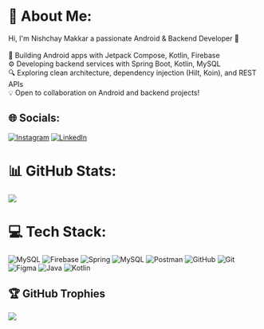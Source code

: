 # 💫 About Me:
 Hi, I'm Nishchay Makkar  a passionate Android & Backend Developer 🚀<br><br>📱 Building Android apps with Jetpack Compose, Kotlin, Firebase<br>⚙️ Developing backend services with Spring Boot, Kotlin, MySQL<br>🔍 Exploring clean architecture, dependency injection (Hilt, Koin), and REST APIs<br>💡 Open to collaboration on Android and backend projects!


## 🌐 Socials:
[![Instagram](https://img.shields.io/badge/Instagram-%23E4405F.svg?logo=Instagram&logoColor=white)](https://instagram.com/aesthetic.nishchay) [![LinkedIn](https://img.shields.io/badge/LinkedIn-%230077B5.svg?logo=linkedin&logoColor=white)](https://linkedin.com/in/https://www.linkedin.com/in/nishchaymakkar/) 
# 📊 GitHub Stats:
![](https://github-readme-stats.vercel.app/api/top-langs/?username=nishchaymakkar&theme=dark&hide_border=true&include_all_commits=false&count_private=false&layout=compact)



# 💻 Tech Stack:
![MySQL](https://img.shields.io/badge/mysql-4479A1.svg?style=for-the-badge&logo=mysql&logoColor=white) ![Firebase](https://img.shields.io/badge/firebase-a08021?style=for-the-badge&logo=firebase&logoColor=ffcd34) ![Spring](https://img.shields.io/badge/spring-%236DB33F.svg?style=for-the-badge&logo=spring&logoColor=white) ![MySQL](https://img.shields.io/badge/mysql-4479A1.svg?style=for-the-badge&logo=mysql&logoColor=white) ![Postman](https://img.shields.io/badge/Postman-FF6C37?style=for-the-badge&logo=postman&logoColor=white) ![GitHub](https://img.shields.io/badge/github-%23121011.svg?style=for-the-badge&logo=github&logoColor=white) ![Git](https://img.shields.io/badge/git-%23F05033.svg?style=for-the-badge&logo=git&logoColor=white) ![Figma](https://img.shields.io/badge/figma-%23F24E1E.svg?style=for-the-badge&logo=figma&logoColor=white) ![Java](https://img.shields.io/badge/java-%23ED8B00.svg?style=for-the-badge&logo=openjdk&logoColor=white) ![Kotlin](https://img.shields.io/badge/kotlin-%237F52FF.svg?style=for-the-badge&logo=kotlin&logoColor=white)


## 🏆 GitHub Trophies
![](https://github-profile-trophy.vercel.app/?username=nishchaymakkar&theme=radical&no-frame=false&no-bg=false&margin-w=4)

<!-- Proudly created with GPRM ( https://gprm.itsvg.in ) -->
